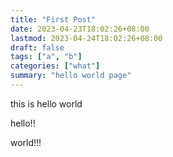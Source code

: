 ```yaml
---
title: "First Post"
date: 2023-04-23T18:02:26+08:00
lastmod: 2023-04-24T18:02:26+08:00
draft: false
tags: ["a", "b"]
categories: ["what"]
summary: "hello world page"
---
```


this is hello world

hello!!

world!!!
